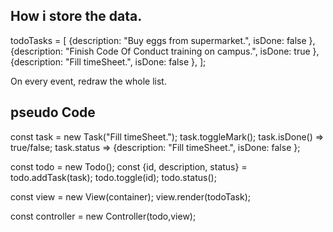  ## How i store the data.
todoTasks = [
  {description: "Buy eggs from supermarket.", isDone: false },
  {description: "Finish Code Of Conduct training on campus.", isDone: true },
  {description: "Fill timeSheet.", isDone: false },
];

On every event, redraw the whole list.

## pseudo Code
const task = new Task("Fill timeSheet.");
task.toggleMark();
task.isDone() => true/false;
task.status => {description: "Fill timeSheet.", isDone: false };

const todo = new Todo();
const {id, description, status} = todo.addTask(task);
todo.toggle(id);
todo.status();

const view = new View(container);
view.render(todoTask);

const controller = new Controller(todo,view);

